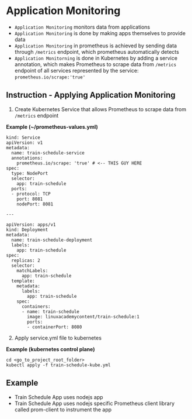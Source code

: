 # Application Monitoring

- `Application Monitoring` monitors data from applications
- `Application Monitoring` is done by making apps themselves to provide data
- `Application Monitoring` in prometheus is achieved by sending data through `/metrics` endpoint, which prometheus automatically detects
- `Application Monitorning` is done in Kubernetes by adding a service annotation, which makes Prometheus to scrape data from `/metrics` endpoint of all services represented by the service: `prometheus.io/scrape:'true'`

## Instruction - Applying Application Monitoring

1. Create Kubernetes Service that allows Prometheus to scrape data from `/metrics` endpoint

**Example (~/prometheus-values.yml)**
```
kind: Service
apiVersion: v1
metadata:
  name: train-schedule-service
  annotations:
    prometheus.io/scrape: 'true' # <-- THIS GUY HERE
spec:
  type: NodePort
  selector:
    app: train-schedule
  ports:
  - protocol: TCP
    port: 8081
    nodePort: 8081

---

apiVersion: apps/v1
kind: Deployment
metadata:
  name: train-schedule-deployment
  labels:
    app: train-schedule
spec:
  replicas: 2
  selector:
    matchLabels:
      app: train-schedule
  template:
    metadata:
      labels:
        app: train-schedule
    spec:
      containers:
      - name: train-schedule
        image: linuxacademycontent/train-schedule:1
        ports:
        - containerPort: 8080

```

2. Apply service.yml file to kubernetes

**Example (kubernetes control plane)**
```
cd <go_to_project_root_folder>
kubectl apply -f train-schedule-kube.yml
```

## Example

- Train Schedule App uses nodejs app
- Train Schedule App uses nodejs specific Prometheus client library called prom-client to instrument the app

